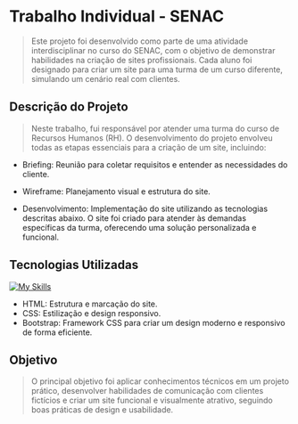 # Trabalho Individual - SENAC

> Este projeto foi desenvolvido como parte de uma atividade interdisciplinar no curso do SENAC, com o objetivo de demonstrar habilidades na criação de sites profissionais. Cada aluno foi designado para criar um site para uma turma de um curso diferente, simulando um cenário real com clientes.

## Descrição do Projeto

> Neste trabalho, fui responsável por atender uma turma do curso de Recursos Humanos (RH). O desenvolvimento do projeto envolveu todas as etapas essenciais para a criação de um site, incluindo:

* Briefing: Reunião para coletar requisitos e entender as necessidades do cliente.

* Wireframe: Planejamento visual e estrutura do site.

* Desenvolvimento: Implementação do site utilizando as tecnologias descritas abaixo.
O site foi criado para atender às demandas específicas da turma, oferecendo uma solução personalizada e funcional.

## Tecnologias Utilizadas

[![My Skills](https://skillicons.dev/icons?i=html,css)](https://skillicons.dev)

* HTML: Estrutura e marcação do site.
* CSS: Estilização e design responsivo.
* Bootstrap: Framework CSS para criar um design moderno e responsivo de forma eficiente.

## Objetivo

> O principal objetivo foi aplicar conhecimentos técnicos em um projeto prático, desenvolver habilidades de comunicação com clientes fictícios e criar um site funcional e visualmente atrativo, seguindo boas práticas de design e usabilidade.